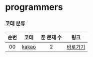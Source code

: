 # programmers

### 코테 분류
|          순번          |        코테         |         푼 문제 수          |        링크         |
| :-----: | :-----: | :-----: | :-----: |
| 00 | <a href="kakao" target="_blank">kakao</a> | 2 | <a href="kakao">바로가기</a> |
